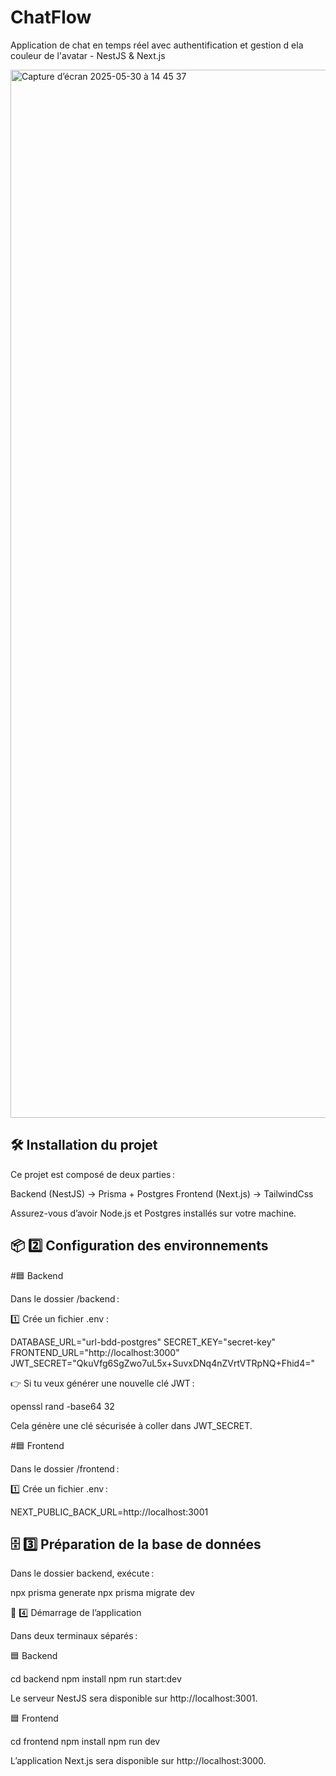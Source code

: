 # ChatFlow
Application de chat en temps réel avec authentification et gestion d ela couleur de l'avatar - NestJS &amp; Next.js

<img width="1677" alt="Capture d’écran 2025-05-30 à 14 45 37" src="https://github.com/user-attachments/assets/91d27128-db2b-4092-bbaf-f1379feba683" />


## 🛠️ Installation du projet
Ce projet est composé de deux parties :

Backend (NestJS) -> Prisma + Postgres 
Frontend (Next.js) -> TailwindCss

Assurez-vous d’avoir Node.js et Postgres installés sur votre machine.

## 📦 2️⃣ Configuration des environnements
#🟦 Backend

Dans le dossier /backend :

1️⃣ Crée un fichier .env :

DATABASE_URL="url-bdd-postgres"
SECRET_KEY="secret-key"
FRONTEND_URL="http://localhost:3000"
JWT_SECRET="QkuVfg6SgZwo7uL5x+SuvxDNq4nZVrtVTRpNQ+Fhid4="

👉 Si tu veux générer une nouvelle clé JWT :

openssl rand -base64 32

Cela génère une clé sécurisée à coller dans JWT_SECRET.

#🟦 Frontend

Dans le dossier /frontend :

1️⃣ Crée un fichier .env :

NEXT_PUBLIC_BACK_URL=http://localhost:3001

## 🗄️ 3️⃣ Préparation de la base de données

Dans le dossier backend, exécute :

npx prisma generate
npx prisma migrate dev

🚀 4️⃣ Démarrage de l’application

Dans deux terminaux séparés :

🟦 Backend

cd backend
npm install
npm run start:dev

Le serveur NestJS sera disponible sur http://localhost:3001.

🟦 Frontend

cd frontend
npm install
npm run dev

L’application Next.js sera disponible sur http://localhost:3000.
